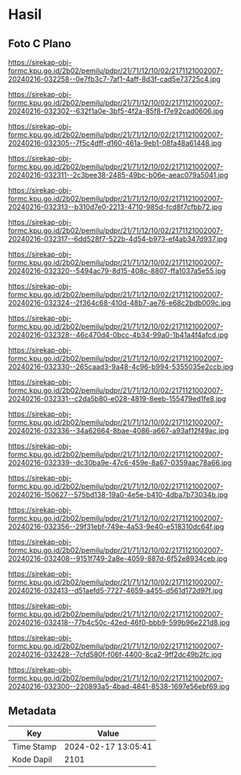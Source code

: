 # Hasil

## Foto C Plano

https://sirekap-obj-formc.kpu.go.id/2b02/pemilu/pdpr/21/71/12/10/02/2171121002007-20240216-032258--0e7fb3c7-7af1-4aff-8d3f-cad5e73725c4.jpg

https://sirekap-obj-formc.kpu.go.id/2b02/pemilu/pdpr/21/71/12/10/02/2171121002007-20240216-032302--632f1a0e-3bf5-4f2a-85f8-f7e92cad0606.jpg

https://sirekap-obj-formc.kpu.go.id/2b02/pemilu/pdpr/21/71/12/10/02/2171121002007-20240216-032305--7f5c4dff-d160-461a-9eb1-08fa48a61448.jpg

https://sirekap-obj-formc.kpu.go.id/2b02/pemilu/pdpr/21/71/12/10/02/2171121002007-20240216-032311--2c3bee38-2485-49bc-b06e-aeac079a5041.jpg

https://sirekap-obj-formc.kpu.go.id/2b02/pemilu/pdpr/21/71/12/10/02/2171121002007-20240216-032313--b310d7e0-2213-4710-985d-fcd8f7cfbb72.jpg

https://sirekap-obj-formc.kpu.go.id/2b02/pemilu/pdpr/21/71/12/10/02/2171121002007-20240216-032317--6dd528f7-522b-4d54-b973-ef4ab347d937.jpg

https://sirekap-obj-formc.kpu.go.id/2b02/pemilu/pdpr/21/71/12/10/02/2171121002007-20240216-032320--5494ac79-8d15-408c-8807-ffa1037a5e55.jpg

https://sirekap-obj-formc.kpu.go.id/2b02/pemilu/pdpr/21/71/12/10/02/2171121002007-20240216-032324--2f364c68-410d-48b7-ae76-e68c2bdb009c.jpg

https://sirekap-obj-formc.kpu.go.id/2b02/pemilu/pdpr/21/71/12/10/02/2171121002007-20240216-032328--46c470d4-0bcc-4b34-99a0-1b41a4f4afcd.jpg

https://sirekap-obj-formc.kpu.go.id/2b02/pemilu/pdpr/21/71/12/10/02/2171121002007-20240216-032330--265caad3-9a48-4c96-b994-5355035e2ccb.jpg

https://sirekap-obj-formc.kpu.go.id/2b02/pemilu/pdpr/21/71/12/10/02/2171121002007-20240216-032331--c2da5b80-e028-4819-8eeb-155479ed1fe8.jpg

https://sirekap-obj-formc.kpu.go.id/2b02/pemilu/pdpr/21/71/12/10/02/2171121002007-20240216-032336--34a62664-8bae-4086-a667-a93af12f49ac.jpg

https://sirekap-obj-formc.kpu.go.id/2b02/pemilu/pdpr/21/71/12/10/02/2171121002007-20240216-032339--dc30ba9e-47c6-459e-8a67-0359aac78a66.jpg

https://sirekap-obj-formc.kpu.go.id/2b02/pemilu/pdpr/21/71/12/10/02/2171121002007-20240216-150627--575bd138-19a0-4e5e-b410-4dba7b73034b.jpg

https://sirekap-obj-formc.kpu.go.id/2b02/pemilu/pdpr/21/71/12/10/02/2171121002007-20240216-032356--29f31ebf-749e-4a53-9e40-e518310dc64f.jpg

https://sirekap-obj-formc.kpu.go.id/2b02/pemilu/pdpr/21/71/12/10/02/2171121002007-20240216-032408--9151f749-2a8e-4059-887d-6f52e8934ceb.jpg

https://sirekap-obj-formc.kpu.go.id/2b02/pemilu/pdpr/21/71/12/10/02/2171121002007-20240216-032413--d51aefd5-7727-4659-a455-d561d172d97f.jpg

https://sirekap-obj-formc.kpu.go.id/2b02/pemilu/pdpr/21/71/12/10/02/2171121002007-20240216-032418--77b4c50c-42ed-46f0-bbb9-599b96e221d8.jpg

https://sirekap-obj-formc.kpu.go.id/2b02/pemilu/pdpr/21/71/12/10/02/2171121002007-20240216-032428--7cfd580f-f06f-4400-8ca2-9ff2dc49b2fc.jpg

https://sirekap-obj-formc.kpu.go.id/2b02/pemilu/pdpr/21/71/12/10/02/2171121002007-20240216-032300--220893a5-4bad-4841-8538-1697e56ebf69.jpg


## Metadata

| Key        | Value               |
| ---------- | ------------------- |
| Time Stamp | 2024-02-17 13:05:41 |
| Kode Dapil | 2101                |



